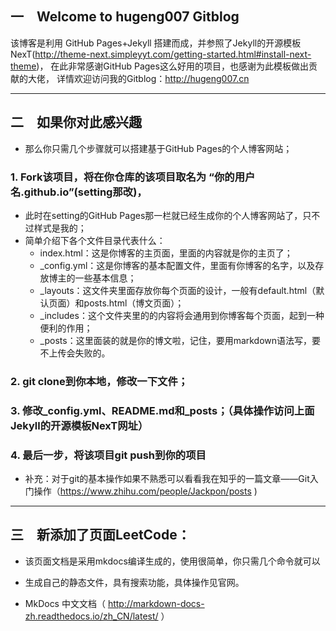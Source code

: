 ## 一　Welcome to hugeng007 Gitblog
该博客是利用 GitHub Pages+Jekyll 搭建而成，并参照了Jekyll的开源模板NexT(http://theme-next.simpleyyt.com/getting-started.html#install-next-theme)，
在此非常感谢GitHub Pages这么好用的项目，也感谢为此模板做出贡献的大佬，
详情欢迎访问我的Gitblog：http://hugeng007.cn

---
## 二　如果你对此感兴趣

- 那么你只需几个步骤就可以搭建基于GitHub Pages的个人博客网站；

### 1. Fork该项目，将在你仓库的该项目取名为 “你的用户名.github.io”(setting那改)，
* 此时在setting的GitHub Pages那一栏就已经生成你的个人博客网站了，只不过样式是我的；
* 简单介绍下各个文件目录代表什么：
    * index.html：这是你博客的主页面，里面的内容就是你的主页了；
    * _config.yml：这是你博客的基本配置文件，里面有你博客的名字，以及存放博主的一些基本信息；
    * _layouts：这文件夹里面存放你每个页面的设计，一般有default.html（默认页面）和posts.html（博文页面）；
    * _includes：这个文件夹里的的内容将会通用到你博客每个页面，起到一种便利的作用；
    * _posts：这里面装的就是你的博文啦，记住，要用markdown语法写，要不上传会失败的。
### 2. git clone到你本地，修改一下文件；
### 3. 修改_config.yml、README.md和_posts；（具体操作访问上面Jekyll的开源模板NexT网址）
### 4. 最后一步，将该项目git push到你的项目

* 补充：对于git的基本操作如果不熟悉可以看看我在知乎的一篇文章——Git入门操作（https://www.zhihu.com/people/Jackpon/posts )

---
## 三　新添加了页面LeetCode：
    
* 该页面文档是采用mkdocs编译生成的，使用很简单，你只需几个命令就可以
* 生成自己的静态文件，具有搜索功能，具体操作见官网。

* MkDocs 中文文档（ http://markdown-docs-zh.readthedocs.io/zh_CN/latest/ ）
